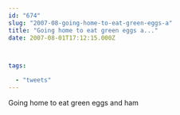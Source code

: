 ```yaml
---
id: "674"
slug: "2007-08-going-home-to-eat-green-eggs-a"
title: "Going home to eat green eggs a..."
date: 2007-08-01T17:12:15.000Z



tags:

  - "tweets"
---
```

<div class="sqs-html-content">
  <p>Going home to eat green eggs and ham</p>
</div>
